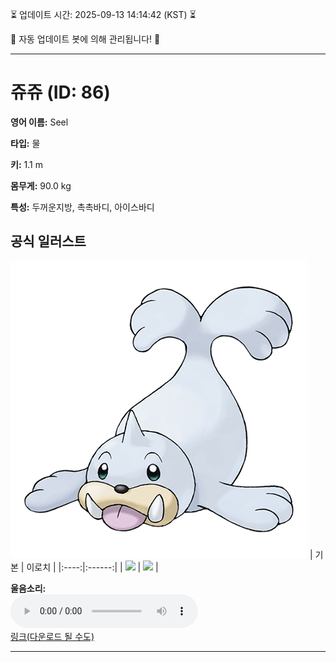 
⏳ 업데이트 시간: 2025-09-13 14:14:42 (KST) ⏳

🤖 자동 업데이트 봇에 의해 관리됩니다! 🤖

---

# 쥬쥬 (ID: 86)
**영어 이름:** Seel

**타입:** 물

**키:** 1.1 m

**몸무게:** 90.0 kg

**특성:** 두꺼운지방, 촉촉바디, 아이스바디

## 공식 일러스트
![](https://raw.githubusercontent.com/PokeAPI/sprites/master/sprites/pokemon/other/official-artwork/86.png)
| 기본 | 이로치 |
|:----:|:------:|
| <img src="http://play.pokemonshowdown.com/sprites/ani/seel.gif" width="200"> | <img src="http://play.pokemonshowdown.com/sprites/ani-shiny/seel.gif" width="200"> |

**울음소리:**<br><audio controls src="https://raw.githubusercontent.com/PokeAPI/cries/main/cries/pokemon/latest/86.ogg"></audio><br> [링크(다운로드 될 수도)](https://raw.githubusercontent.com/PokeAPI/cries/main/cries/pokemon/latest/86.ogg)


---
